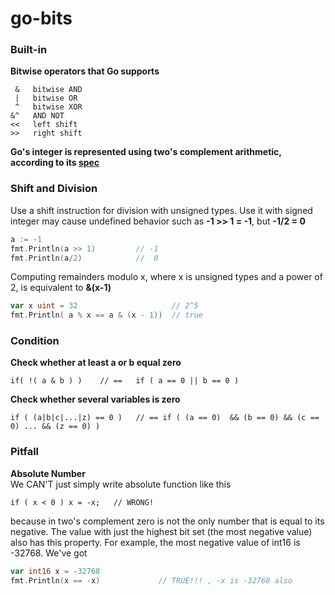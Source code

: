 # go-bits

### Built-in 

**Bitwise operators that Go supports**
```
 &   bitwise AND
 |   bitwise OR
 ^   bitwise XOR
&^   AND NOT
<<   left shift
>>   right shift
```

**Go's integer is represented using two's complement arithmetic, according to its [spec](https://golang.org/ref/spec#Numeric_types)**

### Shift and Division

Use a shift instruction for division with unsigned types. Use it with signed integer may cause undefined 
  behavior such as **-1 >> 1 = -1**, but **-1/2 = 0**
```go
a := -1
fmt.Println(a >> 1)         // -1 
fmt.Println(a/2)            //  0
```

Computing remainders modulo x, where x is unsigned types and a power of 2, is equivalent to **&(x-1)**
```go
var x uint = 32                     // 2^5
fmt.Println( a % x == a & (x - 1))  // true 
```

### Condition 

**Check whether at least a or b equal zero**
```
if( !( a & b ) )    // ==   if ( a == 0 || b == 0 )
```

**Check whether several variables is zero**
```
if ( (a|b|c|...|z) == 0 )   // == if ( (a == 0)  && (b == 0) && (c == 0) ... && (z == 0) )
``` 

### Pitfall

**Absolute Number**  
We CAN'T just simply write absolute function like this 
```
if ( x < 0 ) x = -x;   // WRONG!
```
because in two's complement zero is not the only number that is equal to its negative. The value with just the highest 
bit set (the most negative value) also has this property. For example, the most negative value of int16 is -32768. We've 
got
```go
var int16 x = -32768 
fmt.Println(x == -x)             // TRUE!!! , -x is -32768 also  
```  
